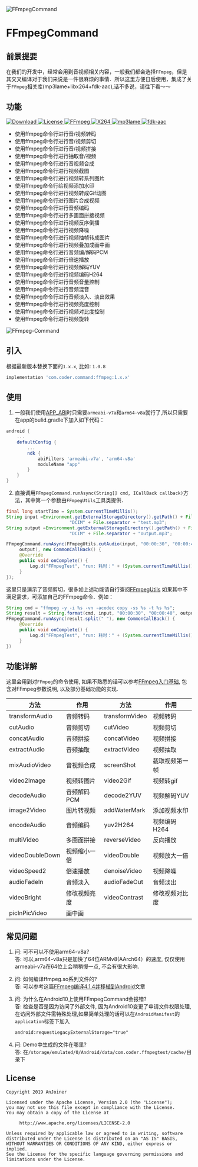 
![FFmpegCommand](https://readdown.com/img/top/ffmpeg-command.jpg)

# FFmpegCommand

## 前景提要
在我们的开发中，经常会用到音视频相关内容，一般我们都会选择`FFmpeg`，但是其交叉编译对于我们来说是一件很麻烦的事情．所以这里方便日后使用，集成了关于`FFmpeg`相关库(mp3lame+libx264+fdk-aac),话不多说，请往下看～～

## 功能
[ ![Download](https://api.bintray.com/packages/sourfeng/repositories/ffmpeg/images/download.svg) ](https://bintray.com/sourfeng/repositories/ffmpeg/_latestVersion)[![License](https://img.shields.io/badge/license-Apache%202-success.svg)](https://www.apache.org/licenses/LICENSE-2.0)[ ![FFmpeg](https://img.shields.io/badge/FFmpeg-4.2.1-orange.svg)](https://ffmpeg.org/releases/ffmpeg-4.2.1.tar.bz2)[ ![X264](https://img.shields.io/badge/X264-20191217.2245-yellow.svg)](http://download.videolan.org/pub/videolan/x264/snapshots/x264-snapshot-20191217-2245-stable.tar.bz2)[ ![mp3lame](https://img.shields.io/badge/mp3lame-3.100-critical.svg)](https://sourceforge.net/projects/lame/files/latest/download)[ ![fdk-aac](https://img.shields.io/badge/fdkaac-2.0.1-ff69b4.svg)](https://downloads.sourceforge.net/opencore-amr/fdk-aac-2.0.1.tar.gz)

* 使用ffmpeg命令行进行音/视频转码
* 使用ffmpeg命令行进行音/视频剪切
* 使用ffmpeg命令行进行音/视频拼接
* 使用ffmpeg命令行进行抽取音/视频
* 使用ffmpeg命令行进行音视频合成
* 使用ffmpeg命令行进行视频截图
* 使用ffmpeg命令行进行视频转系列图片
* 使用ffmpeg命令行给视频添加水印
* 使用ffmpeg命令行进行视频转成Gif动图
* 使用ffmpeg命令行进行图片合成视频
* 使用ffmpeg命令行进行音频编码
* 使用ffmpeg命令行进行多画面拼接视频
* 使用ffmpeg命令行进行视频反序倒播
* 使用ffmpeg命令行进行视频降噪
* 使用ffmpeg命令行进行视频抽帧转成图片
* 使用ffmpeg命令行进行视频叠加成画中画
* 使用ffmpeg命令行进行音频编/解码PCM
* 使用ffmpeg命令行进行倍速播放
* 使用ffmpeg命令行进行视频解码YUV
* 使用ffmpeg命令行进行视频编码H264
* 使用ffmpeg命令行进行音频音量控制
* 使用ffmpeg命令行进行音频混音
* 使用ffmpeg命令行进行音频淡入、淡出效果
* 使用ffmpeg命令行进行视频亮度控制
* 使用ffmpeg命令行进行视频对比度控制
* 使用ffmpeg命令行进行视频旋转


![FFmpeg-Command](https://readdown.com/img/ffmpeg/ffmpeg-command-android_gaitubao_360x748.jpg)

## 引入

根据最新版本替换下面的`1.x.x`, 比如: `1.0.8`

```groovy
implementation 'com.coder.command:ffmpeg:1.x.x'
```

## 使用
1. 一般我们使用[APP_ABI](https://developer.android.com/ndk/guides/application_mk)时只需要`armeabi-v7a`和`arm64-v8a`就行了,所以只需要在app的bulid.gradle下加入如下代码：

```groovy
android {
    ...
    defaultConfig {
        ...
        ndk {
            abiFilters 'armeabi-v7a', 'arm64-v8a'
            moduleName "app"
        }
    }
}
```

2. 直接调用`FFmpegCommand.runAsync(String[] cmd, ICallBack callback)`方法，其中第一个参数由`FFmpegUtils`工具类提供．

```java
final long startTime = System.currentTimeMillis();
String input =Environment.getExternalStorageDirectory().getPath() + File.separator +
                        "DCIM" + File.separator + "test.mp3";
String output =Environment.getExternalStorageDirectory().getPath() + File.separator +
                        "DCIM" + File.separator + "output.mp3";

FFmpegCommand.runAsync(FFmpegUtils.cutAudio(input, "00:00:30", "00:00:40",
     output), new CommonCallBack() {
     @Override
     public void onComplete() {
         Log.d("FFmpegTest", "run: 耗时：" + (System.currentTimeMillis() - startTime));
     }
});

```
这里只是演示了音频剪切，很多如上述功能请自行查阅[FFmpegUtils](https://github.com/AnJoiner/FFmpegCommand/blob/master/ffmpeg/src/main/java/com/coder/ffmpeg/utils/FFmpegUtils.java)
如果其中不满足需求，可添加自己的FFmpeg命令．例如：

```java
String cmd = "ffmpeg -y -i %s -vn -acodec copy -ss %s -t %s %s";
String result = String.format(cmd, input, "00:00:30", "00:00:40", output);
FFmpegCommand.runAsync(result.split(" "), new CommonCallBack() {
     @Override
     public void onComplete() {
         Log.d("FFmpegTest", "run: 耗时：" + (System.currentTimeMillis() - startTime));
     }
})
```

## 功能详解

这里会用到对`FFmpeg`的命令使用, 如果不熟悉的话可以参考[FFmpeg入门基础](https://readdown.com/2019/12/20/ffmpeg-basic/), 包含对FFmpeg参数说明, 以及部分基础功能的实现.

|  方法  |                  作用               |  方法      |                  作用               |
|---------| ----------------------------------| --------- | -----------------------------------|
|transformAudio|        音频转码           |   transformVideo |视频转码|
|cutAudio|              音频剪切           |cutVideo|              视频剪切           |
|concatAudio|           音频拼接           |concatVideo|           视频拼接           |
|extractAudio|          音频抽取           |extractVideo|          视频抽取           |
|mixAudioVideo|         音视频合成          |screenShot|            截取视频第一帧      |
|video2Image|           视频转图片          |video2Gif|             视频转gif          |
|decodeAudio|           音频解码PCM        |decode2YUV|            视频解码YUV        |
|image2Video|           图片转视频         |addWaterMark|          添加视频水印        |
|encodeAudio|           音频编码           |yuv2H264|              视频编码H264       |
|multiVideo|            多画面拼接         |reverseVideo|          反向播放           |
|videoDoubleDown|       视频缩小一倍        |videoDouble|           视频放大一倍        |
|videoSpeed2|           倍速播放           |denoiseVideo|          视频降噪           |
|audioFadeIn|           音频淡入           |audioFadeOut|          音频淡出           |
|videoBright|           修改视频亮度        |videoContrast|         修改视频对比度      |
|picInPicVideo|         画中画             | |

## 常见问题

1. 问: 可不可以不使用arm64-v8a?     
   答: 可以,arm64-v8a只是加快了64位ARMv8(AArch64）的速度, 仅仅使用armeabi-v7a在64位上会稍稍慢一点, 不会有很大影响.

2. 问: 如何编译ffmpeg.so系列文件的?   
   答: 可以参考这篇[FFmpeg编译4.1.4并移植到Android](https://juejin.im/post/5d440504f265da03b6388ed2)文章
 
3. 问: 为什么在Android10上使用FFmpegCommand会报错?     
   答: 检查是否是因为访问了外部文件, 因为Android10变更了申请文件权限处理, 在访问外部文件需特殊处理,如果简单处理的话可以在`AndroidManifest`的`application`标签下加入
    ```xml
    android:requestLegacyExternalStorage="true"
    ```
    
4. 问: Demo中生成的文件在哪里?        
   答: 在`/storage/emulated/0/Android/data/com.coder.ffmpegtest/cache/`目录下


## License
```
Copyright 2019 AnJoiner

Licensed under the Apache License, Version 2.0 (the "License");
you may not use this file except in compliance with the License.
You may obtain a copy of the License at

     http://www.apache.org/licenses/LICENSE-2.0

Unless required by applicable law or agreed to in writing, software
distributed under the License is distributed on an "AS IS" BASIS,
WITHOUT WARRANTIES OR CONDITIONS OF ANY KIND, either express or implied.
See the License for the specific language governing permissions and
limitations under the License.
```